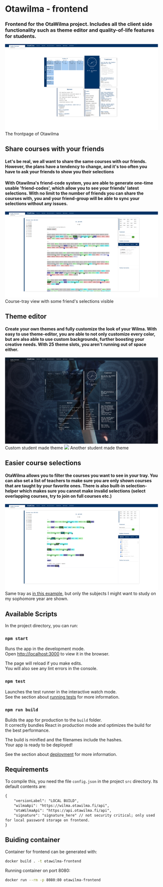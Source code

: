 # Otawilma - frontend

### Frontend for the OtaWilma project. Includes all the client side functionality such as theme editor and quality-of-life features for students.

![](/img/frontpage.png) The frontpage of Otawilma
<br>

## Share courses with your friends
#### Let's be real, we all want to share the same courses with our friends. However, the plans have a tendency to change, and it's too often you have to ask your friends to show you their selections
#### With Otawilma's friend-code system, you are able to generate one-time usable 'friend-codes', which allow you to see your friends' latest selections. With no limit to the number of friends you can share the courses with, you and your friend-group will be able to sync your selections without any issues. 
![](/img/tray.png) Course-tray view with some friend's selections visible

## Theme editor
#### Create your own themes and fully customize the look of your Wilma. With easy to use theme-editor, you are able to not only customize **every color**, but are also able to use custom backgrounds, further boosting your creative needs. With 25 theme slots, you aren't running out of space either.
![](/img/2.png) Custom student made theme
![](/img/1.png) Another student made theme

## Easier course selections

#### OtaWilma allows you to filter the courses you want to see in your tray. You can also set a list of teachers to make sure you are only shown courses that are taught by your favorite ones. There is also built-in selection-helper which makes sure you cannot make invalid selections (select overlapping courses, try to join on full courses etc.)
![](/img/filter.jpg) Same tray as [in this example](#share-courses-with-your-friends), but only the subjects I might want to study on my sophomore year are shown.


## Available Scripts

In the project directory, you can run:

### `npm start`

Runs the app in the development mode.<br />
Open [http://localhost:3000](http://localhost:3000) to view it in the browser.

The page will reload if you make edits.<br />
You will also see any lint errors in the console.

### `npm test`

Launches the test runner in the interactive watch mode.<br />
See the section about [running tests](https://facebook.github.io/create-react-app/docs/running-tests) for more information.

### `npm run build`

Builds the app for production to the `build` folder.<br />
It correctly bundles React in production mode and optimizes the build for the best performance.

The build is minified and the filenames include the hashes.<br />
Your app is ready to be deployed!

See the section about [deployment](https://facebook.github.io/create-react-app/docs/deployment) for more information.

## Requirements

To compile this, you need the file `config.json` in the project `src` directory. Its default contents are:

```json5
{
    "versionLabel": "LOCAL BUILD",
    "wilmaApi": "https://wilma.otawilma.fi/api",
    "otaWilmaApi": "https://api.otawilma.fi/api",
    "signature": "signature_here" // not security critical; only used for local password storage on frontend.
}
```

## Buiding container

Container for frontend can be generated with:
```bash
docker build . -t otawilma-frontend
```

Running container on port 8080:
```bash
docker run --rm -p 8080:80 otawilma-frontend
```